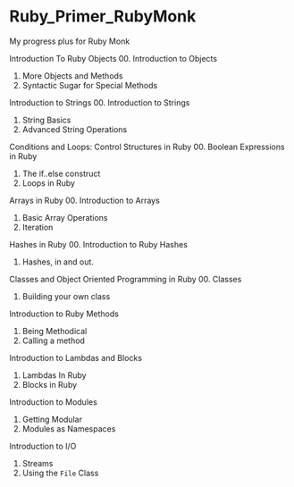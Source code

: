 # Ruby_Primer_RubyMonk
My progress plus for Ruby Monk


Introduction To Ruby Objects 
00.  Introduction to Objects  
01.  More Objects and Methods  
02.  Syntactic Sugar for Special Methods  
 
Introduction to Strings 
00.  Introduction to Strings  
01.  String Basics  
02.  Advanced String Operations  
 
Conditions and Loops: Control Structures in Ruby 
00.  Boolean Expressions in Ruby  
01.  The if..else construct  
02.  Loops in Ruby  
 
Arrays in Ruby 
00.  Introduction to Arrays  
01.  Basic Array Operations  
02.  Iteration  
 
Hashes in Ruby 
00.  Introduction to Ruby Hashes  
01.  Hashes, in and out.  
 
Classes and Object Oriented Programming in Ruby 
00.  Classes  
01.  Building your own class  
 
Introduction to Ruby Methods 
01.  Being Methodical  
02.  Calling a method  
 
Introduction to Lambdas and Blocks 
01.  Lambdas In Ruby  
02.  Blocks in Ruby  
 
Introduction to Modules 
01.  Getting Modular  
02.  Modules as Namespaces  
 
Introduction to I/O 
01.  Streams  
02.  Using the `File` Class 

